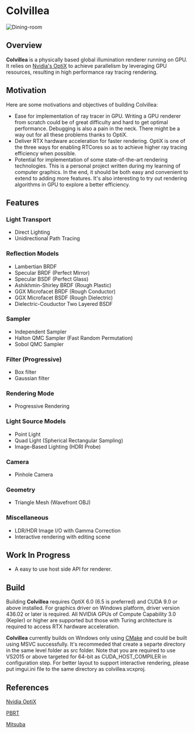 # Colvillea
![Dining-room](https://github.com/Hearwindsaying/Colvillea/blob/master/examples/Gallery/dining-room_interactive.jpg)

## Overview
**Colvillea** is a physically based global illumination renderer running on GPU. It relies on [Nvidia's OptiX](https://developer.nvidia.com/optix) to achieve parallelism by leveraging GPU resources, resulting in high performance ray tracing rendering.

## Motivation
Here are some motivations and objectives of building Colvillea:
 - Ease for implementation of ray tracer in GPU. Writing a GPU renderer from scratch could be of great difficulty and hard to get optimal performance. Debugging is also a pain in the neck. There might be a way out for all these problems thanks to OptiX.
 - Deliver RTX hardware acceleration for faster rendering. OptiX is one of the three ways for enabling RTCores so as to achieve higher ray tracing efficiency when possible.
 - Potential for implementation of some state-of-the-art rendering technologies. This is a personal project written during my learning of computer graphics. In the end, it should be both easy and convenient to extend to adding more features. It's also interesting to try out rendering algorithms in GPU to explore a better efficiency. 

## Features
### Light Transport
 - Direct Lighting
 - Unidirectional Path Tracing

### Reflection Models
 - Lambertian BRDF
 - Specular BRDF (Perfect Mirror)
 - Specular BSDF (Perfect Glass)
 - Ashikhmin-Shirley BRDF (Rough Plastic)
 - GGX Microfacet BRDF (Rough Conductor)
 - GGX Microfacet BSDF (Rough Dielectric)
 - Dielectric-Couductor Two Layered BSDF

### Sampler
 - Independent Sampler
 - Halton QMC Sampler (Fast Random Permutation)    
 - Sobol QMC Sampler

### Filter (Progressive)
 - Box filter
 - Gaussian filter

### Rendering Mode
 - Progressive Rendering

### Light Source Models
 - Point Light
 - Quad Light (Spherical Rectangular Sampling)
 - Image-Based Lighting (HDRI Probe)

### Camera 
 - Pinhole Camera

### Geometry
 - Triangle Mesh (Wavefront OBJ)

### Miscellaneous
 - LDR/HDR Image I/O with Gamma Correction
 - Interactive rendering with editing scene

## Work In Progress
 - A easy to use host side API for renderer.

## Build
Building **Colvillea** requires OptiX 6.0 (6.5 is preferred) and CUDA 9.0 or above installed. For graphics driver on Windows platform, driver version 436.02 or later is required. All NVIDIA GPUs of Compute Capability 3.0 (Kepler) or higher are supported but those with Turing architecture is required to access RTX hardware acceleration.

**Colvillea** currently builds on Windows only using [CMake](http://www.cmake.org/download/) and could be built using MSVC successfully. It's recommeded that create a separte directory in the same level folder as src folder. Note that you are required to use VS2015 or above targeted for 64-bit as CUDA_HOST_COMPILER in configuration step.
For better layout to support interactive rendering, please put imgui.ini file to the same directory as colvillea.vcxproj.

## References
[Nvidia OptiX](https://developer.nvidia.com/optix)

[PBRT](https://github.com/mmp/pbrt-v3)

[Mitsuba](https://github.com/mitsuba-renderer/mitsuba)
